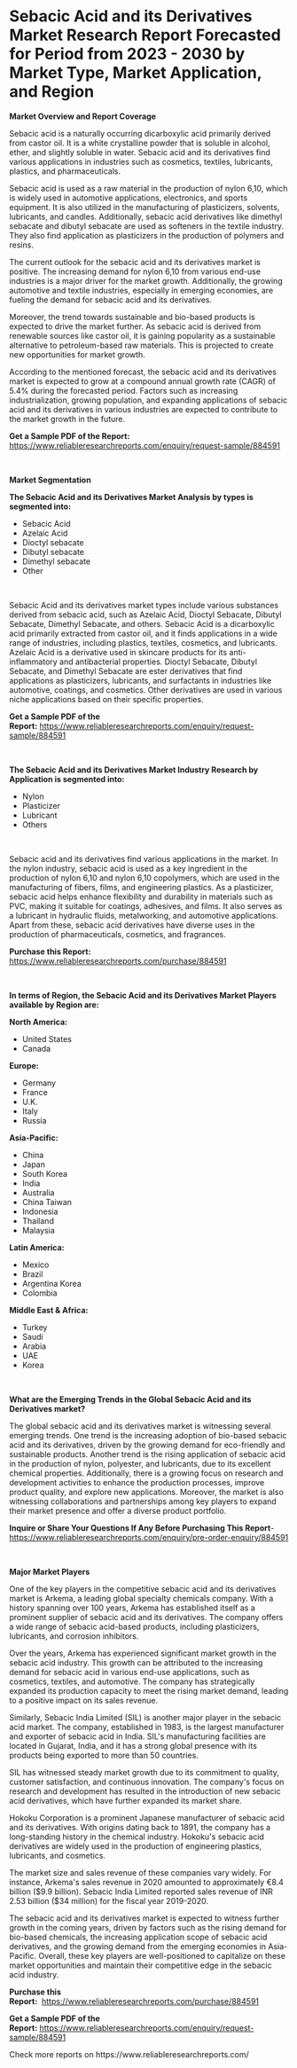 <p><h1>Sebacic Acid and its Derivatives Market Research Report Forecasted for Period from 2023 -  2030 by Market Type, Market Application, and Region</h1></p><p><strong>Market Overview and Report Coverage</strong></p>
<p><p>Sebacic acid is a naturally occurring dicarboxylic acid primarily derived from castor oil. It is a white crystalline powder that is soluble in alcohol, ether, and slightly soluble in water. Sebacic acid and its derivatives find various applications in industries such as cosmetics, textiles, lubricants, plastics, and pharmaceuticals.</p><p>Sebacic acid is used as a raw material in the production of nylon 6,10, which is widely used in automotive applications, electronics, and sports equipment. It is also utilized in the manufacturing of plasticizers, solvents, lubricants, and candles. Additionally, sebacic acid derivatives like dimethyl sebacate and dibutyl sebacate are used as softeners in the textile industry. They also find application as plasticizers in the production of polymers and resins.</p><p>The current outlook for the sebacic acid and its derivatives market is positive. The increasing demand for nylon 6,10 from various end-use industries is a major driver for the market growth. Additionally, the growing automotive and textile industries, especially in emerging economies, are fueling the demand for sebacic acid and its derivatives.</p><p>Moreover, the trend towards sustainable and bio-based products is expected to drive the market further. As sebacic acid is derived from renewable sources like castor oil, it is gaining popularity as a sustainable alternative to petroleum-based raw materials. This is projected to create new opportunities for market growth.</p><p>According to the mentioned forecast, the sebacic acid and its derivatives market is expected to grow at a compound annual growth rate (CAGR) of 5.4% during the forecasted period. Factors such as increasing industrialization, growing population, and expanding applications of sebacic acid and its derivatives in various industries are expected to contribute to the market growth in the future.</p></p>
<p><strong>Get a Sample PDF of the Report:</strong> <a href="https://www.reliableresearchreports.com/enquiry/request-sample/884591">https://www.reliableresearchreports.com/enquiry/request-sample/884591</a></p>
<p>&nbsp;</p>
<p><strong>Market Segmentation</strong></p>
<p><strong>The Sebacic Acid and its Derivatives Market Analysis by types is segmented into:</strong></p>
<p><ul><li>Sebacic Acid</li><li>Azelaic Acid</li><li>Dioctyl sebacate</li><li>Dibutyl sebacate</li><li>Dimethyl sebacate</li><li>Other</li></ul></p>
<p>&nbsp;</p>
<p><p>Sebacic Acid and its derivatives market types include various substances derived from sebacic acid, such as Azelaic Acid, Dioctyl Sebacate, Dibutyl Sebacate, Dimethyl Sebacate, and others. Sebacic Acid is a dicarboxylic acid primarily extracted from castor oil, and it finds applications in a wide range of industries, including plastics, textiles, cosmetics, and lubricants. Azelaic Acid is a derivative used in skincare products for its anti-inflammatory and antibacterial properties. Dioctyl Sebacate, Dibutyl Sebacate, and Dimethyl Sebacate are ester derivatives that find applications as plasticizers, lubricants, and surfactants in industries like automotive, coatings, and cosmetics. Other derivatives are used in various niche applications based on their specific properties.</p></p>
<p><strong>Get a Sample PDF of the Report:</strong>&nbsp;<a href="https://www.reliableresearchreports.com/enquiry/request-sample/884591">https://www.reliableresearchreports.com/enquiry/request-sample/884591</a></p>
<p>&nbsp;</p>
<p><strong>The Sebacic Acid and its Derivatives Market Industry Research by Application is segmented into:</strong></p>
<p><ul><li>Nylon</li><li>Plasticizer</li><li>Lubricant</li><li>Others</li></ul></p>
<p>&nbsp;</p>
<p><p>Sebacic acid and its derivatives find various applications in the market. In the nylon industry, sebacic acid is used as a key ingredient in the production of nylon 6,10 and nylon 6,10 copolymers, which are used in the manufacturing of fibers, films, and engineering plastics. As a plasticizer, sebacic acid helps enhance flexibility and durability in materials such as PVC, making it suitable for coatings, adhesives, and films. It also serves as a lubricant in hydraulic fluids, metalworking, and automotive applications. Apart from these, sebacic acid derivatives have diverse uses in the production of pharmaceuticals, cosmetics, and fragrances.</p></p>
<p><strong>Purchase this Report:</strong>&nbsp; <a href="https://www.reliableresearchreports.com/purchase/884591">https://www.reliableresearchreports.com/purchase/884591</a></p>
<p>&nbsp;</p>
<p><strong>In terms of Region, the Sebacic Acid and its Derivatives Market Players available by Region are:</strong></p>
<p>
    <p> <strong> North America: </strong>
        <ul>
            <li>United States</li>
            <li>Canada</li>
        </ul>
        </p> 
    <p> <strong> Europe: </strong>
        <ul>
            <li>Germany</li>
            <li>France</li>
            <li>U.K.</li>
            <li>Italy</li>
            <li>Russia</li>
        </ul>
        </p> 
    <p> <strong> Asia-Pacific: </strong>
        <ul>
            <li>China</li>
            <li>Japan</li>
            <li>South Korea</li>
            <li>India</li>
            <li>Australia</li>
            <li>China Taiwan</li>
            <li>Indonesia</li>
            <li>Thailand</li>
            <li>Malaysia</li>
        </ul>
        </p> 
    <p> <strong> Latin America: </strong>
        <ul>
            <li>Mexico</li>
            <li>Brazil</li>
            <li>Argentina Korea</li>
            <li>Colombia</li>
        </ul>
        </p> 
    <p> <strong> Middle East & Africa: </strong>
        <ul>
            <li>Turkey</li>
            <li>Saudi</li>
            <li>Arabia</li>
            <li>UAE</li>
            <li>Korea</li>
        </ul>
    </p>
    </p>
<p>&nbsp;</p>
<p><strong>What are the Emerging Trends in the Global Sebacic Acid and its Derivatives market?</strong></p>
<p><p>The global sebacic acid and its derivatives market is witnessing several emerging trends. One trend is the increasing adoption of bio-based sebacic acid and its derivatives, driven by the growing demand for eco-friendly and sustainable products. Another trend is the rising application of sebacic acid in the production of nylon, polyester, and lubricants, due to its excellent chemical properties. Additionally, there is a growing focus on research and development activities to enhance the production processes, improve product quality, and explore new applications. Moreover, the market is also witnessing collaborations and partnerships among key players to expand their market presence and offer a diverse product portfolio.</p></p>
<p><strong>Inquire or Share Your Questions If Any Before Purchasing This Report</strong>- <a href="https://www.reliableresearchreports.com/enquiry/pre-order-enquiry/884591">https://www.reliableresearchreports.com/enquiry/pre-order-enquiry/884591</a></p>
<p>&nbsp;</p>
<p><strong>Major Market Players</strong></p>
<p><p>One of the key players in the competitive sebacic acid and its derivatives market is Arkema, a leading global specialty chemicals company. With a history spanning over 100 years, Arkema has established itself as a prominent supplier of sebacic acid and its derivatives. The company offers a wide range of sebacic acid-based products, including plasticizers, lubricants, and corrosion inhibitors.</p><p>Over the years, Arkema has experienced significant market growth in the sebacic acid industry. This growth can be attributed to the increasing demand for sebacic acid in various end-use applications, such as cosmetics, textiles, and automotive. The company has strategically expanded its production capacity to meet the rising market demand, leading to a positive impact on its sales revenue.</p><p>Similarly, Sebacic India Limited (SIL) is another major player in the sebacic acid market. The company, established in 1983, is the largest manufacturer and exporter of sebacic acid in India. SIL's manufacturing facilities are located in Gujarat, India, and it has a strong global presence with its products being exported to more than 50 countries.</p><p>SIL has witnessed steady market growth due to its commitment to quality, customer satisfaction, and continuous innovation. The company's focus on research and development has resulted in the introduction of new sebacic acid derivatives, which have further expanded its market share.</p><p>Hokoku Corporation is a prominent Japanese manufacturer of sebacic acid and its derivatives. With origins dating back to 1891, the company has a long-standing history in the chemical industry. Hokoku's sebacic acid derivatives are widely used in the production of engineering plastics, lubricants, and cosmetics.</p><p>The market size and sales revenue of these companies vary widely. For instance, Arkema's sales revenue in 2020 amounted to approximately €8.4 billion ($9.9 billion). Sebacic India Limited reported sales revenue of INR 2.53 billion ($34 million) for the fiscal year 2019-2020.</p><p>The sebacic acid and its derivatives market is expected to witness further growth in the coming years, driven by factors such as the rising demand for bio-based chemicals, the increasing application scope of sebacic acid derivatives, and the growing demand from the emerging economies in Asia-Pacific. Overall, these key players are well-positioned to capitalize on these market opportunities and maintain their competitive edge in the sebacic acid industry.</p></p>
<p><strong>Purchase this Report:</strong>&nbsp;&nbsp;<a href="https://www.reliableresearchreports.com/purchase/884591">https://www.reliableresearchreports.com/purchase/884591</a></p>
<p></p>
<p><strong>Get a Sample PDF of the Report:</strong>&nbsp;<a href="https://www.reliableresearchreports.com/enquiry/request-sample/884591">https://www.reliableresearchreports.com/enquiry/request-sample/884591</a></p>
<p>Check more reports on https://www.reliableresearchreports.com/</p>